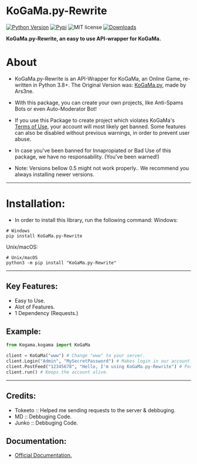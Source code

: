 # KoGaMa.py-Rewrite

[![Python Version](https://img.shields.io/badge/python-%E2%89%A53.8-yellow.svg)](https://www.python.org/downloads/)  [![Pypi](https://img.shields.io/pypi/v/KoGaMa.py-Rewrite)](https://pypi.org/project/KoGaMa.py-Rewrite/)  ![MIT license](https://img.shields.io/badge/License-MIT-blue.svg)  [![Downloads](https://static.pepy.tech/badge/KoGaMa.py-Rewrite)](https://static.pepy.tech/badge/KoGaMa.py-Rewrite)  

  **KoGaMa.py-Rewrite, an easy to use API-wrapper for KoGaMa.**


# About

* KoGaMa.py-Rewrite is an API-Wrapper for KoGaMa, an Online Game, re-written in Python 3.8+. The Original Version was: [KoGaMa.py](https://github.com/Ars3ne/kogama.py), made by Ars3ne.

* With this package, you can create your own projects, like Anti-Spams Bots or even Auto-Moderator Bot!

* If you use this Package to create project which violates KoGaMa's [Terms of Use](https://www.kogama.com/help/terms-and-conditions/), your account will most likely get banned. Some features can also be disabled without previous warnings, in order to prevent user abuse.

* In case you've been banned for Innapropiated or Bad Use of this package, we have no responsability. (You've been warned!)

* Note: Versions bellow 0.5 might not work properly.. We recommend you always installing newer versions.
----------------------------------------------------------------------------------------------
# Installation:
  * In order to install this library, run the following command:
Windows:
```
# Windows
pip install KoGaMa.py-Rewrite
```
Unix/macOS:
```
# Unix/macOS
python3 -m pip install "KoGaMa.py-Rewrite"
```
----------------------------------------------------------------------------------------------
## Key Features:
- Easy to Use.
- Alot of Features.
- 1 Dependency (Requests.)

## Example:
```python
from Kogama.kogama import KoGaMa

client = KoGaMa("www") # Change "www" to your server.
client.Login("Admin", "MySecretPassword") # Makes login in our account..
client.PostFeed("12345678", "Hello, I'm using KoGaMa.py-Rewrite") # Posts a message in our Feed.
client.run() # Keeps the account alive.
```
-----

## Credits:
- Tokeeto :: Helped me sending requests to the server & debbuging.
- MD :: Debbuging Code.
- Junko :: Debbuging Code.

## Documentation:
 * [Official Documentation.](https://thenoobpro44.gitbook.io/kogama-py-rewrite/)
